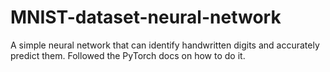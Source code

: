 # MNIST-dataset-neural-network
A simple neural network that can identify handwritten digits and accurately predict them. Followed the PyTorch docs on how to do it.
